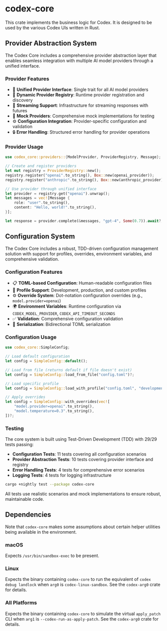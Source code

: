 # codex-core

This crate implements the business logic for Codex. It is designed to be used by the various Codex UIs written in Rust.

## Provider Abstraction System

The Codex Core includes a comprehensive provider abstraction layer that enables seamless integration with multiple AI model providers through a unified interface.

### Provider Features

- 🔌 **Unified Provider Interface**: Single trait for all AI model providers
- 🔄 **Dynamic Provider Registry**: Runtime provider registration and discovery
- 📡 **Streaming Support**: Infrastructure for streaming responses with futures
- 🧪 **Mock Providers**: Comprehensive mock implementations for testing
- ⚙️ **Configuration Integration**: Provider-specific configuration and validation
- 🔒 **Error Handling**: Structured error handling for provider operations

### Provider Usage

```rust
use codex_core::providers::{ModelProvider, ProviderRegistry, Message};

// Create and register providers
let mut registry = ProviderRegistry::new();
registry.register("openai".to_string(), Box::new(openai_provider));
registry.register("anthropic".to_string(), Box::new(anthropic_provider));

// Use provider through unified interface
let provider = registry.get("openai").unwrap();
let messages = vec![Message {
    role: "user".to_string(),
    content: "Hello, world!".to_string(),
}];

let response = provider.complete(&messages, "gpt-4", Some(0.7)).await?;
```

## Configuration System

The Codex Core includes a robust, TDD-driven configuration management solution with support for profiles, overrides, environment variables, and comprehensive validation.

### Configuration Features

- 📋 **TOML-based Configuration**: Human-readable configuration files
- 🔄 **Profile Support**: Development, production, and custom profiles
- ⚙️ **Override System**: Dot-notation configuration overrides (e.g., `model.provider=openai`)
- 🌍 **Environment Variables**: Runtime configuration via `CODEX_MODEL_PROVIDER`, `CODEX_API_TIMEOUT_SECONDS`
- ✅ **Validation**: Comprehensive configuration validation
- 🔄 **Serialization**: Bidirectional TOML serialization

### Configuration Usage

```rust
use codex_core::SimpleConfig;

// Load default configuration
let config = SimpleConfig::default();

// Load from file (returns default if file doesn't exist)
let config = SimpleConfig::load_from_file("config.toml")?;

// Load specific profile
let config = SimpleConfig::load_with_profile("config.toml", "development")?;

// Apply overrides
let config = SimpleConfig::with_overrides(vec![
    "model.provider=openai".to_string(),
    "model.temperature=0.3".to_string(),
])?;
```

### Testing

The core system is built using Test-Driven Development (TDD) with 29/29 tests passing:

- **Configuration Tests**: 11 tests covering all configuration scenarios
- **Provider Abstraction Tests**: 10 tests covering provider interface and registry
- **Error Handling Tests**: 4 tests for comprehensive error scenarios  
- **Logging Tests**: 4 tests for logging infrastructure

```bash
cargo +nightly test --package codex-core
```

All tests use realistic scenarios and mock implementations to ensure robust, maintainable code.

## Dependencies

Note that `codex-core` makes some assumptions about certain helper utilities being available in the environment.

### macOS

Expects `/usr/bin/sandbox-exec` to be present.

### Linux

Expects the binary containing `codex-core` to run the equivalent of `codex debug landlock` when `arg0` is `codex-linux-sandbox`. See the `codex-arg0` crate for details.

### All Platforms

Expects the binary containing `codex-core` to simulate the virtual `apply_patch` CLI when `arg1` is `--codex-run-as-apply-patch`. See the `codex-arg0` crate for details.
